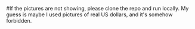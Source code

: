 #If the pictures are not showing, please clone the repo and run locally. My guess is maybe I used pictures of real US dollars, and it's somehow forbidden.
